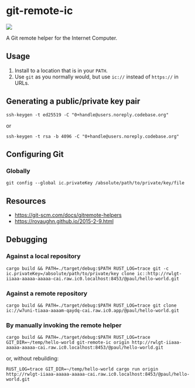 # git-remote-ic

![](https://img.shields.io/badge/status%EF%B8%8F-experimental-blueviolet)

A Git remote helper for the Internet Computer.

## Usage

1. Install to a location that is in your `PATH`.
2. Use `git` as you normally would, but use `ic://` instead of `https://` in URLs.


## Generating a public/private key pair

```
ssh-keygen -t ed25519 -C "0+handle@users.noreply.codebase.org"
```

or

```
ssh-keygen -t rsa -b 4096 -C "0+handle@users.noreply.codebase.org"
```

## Configuring Git

### Globally

```
git config --global ic.privateKey /absolute/path/to/private/key/file
```

## Resources

* https://git-scm.com/docs/gitremote-helpers
* https://rovaughn.github.io/2015-2-9.html

## Debugging

### Against a local repository

```
cargo build && PATH=./target/debug:$PATH RUST_LOG=trace git -c ic.privateKey=/absolute/path/to/private/key clone ic::http://rwlgt-iiaaa-aaaaa-aaaaa-cai.raw.ic0.localhost:8453/@paul/hello-world.git
```

### Against a remote repository

```
cargo build && PATH=./target/debug:$PATH RUST_LOG=trace git clone ic://w7uni-tiaaa-aaaam-qaydq-cai.raw.ic0.app/@paul/hello-world.git
```

### By manually invoking the remote helper

```
cargo build && PATH=./target/debug:$PATH RUST_LOG=trace GIT_DIR=~/temp/hello-world git-remote-ic origin http://rwlgt-iiaaa-aaaaa-aaaaa-cai.raw.ic0.localhost:8453/@paul/hello-world.git
```

or, without rebuilding:

```
RUST_LOG=trace GIT_DIR=~/temp/hello-world cargo run origin http://rwlgt-iiaaa-aaaaa-aaaaa-cai.raw.ic0.localhost:8453/@paul/hello-world.git
```
